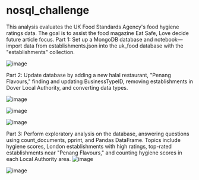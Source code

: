 # nosql_challenge


This analysis evaluates the UK Food Standards Agency's food hygiene ratings data. The goal is to assist the food magazine Eat Safe, Love decide future article focus.
Part 1: Set up a MongoDB database and notebook—import data from establishments.json into the uk_food database with the "establishments" collection.

![image](https://github.com/yamilethcova/nosql_challenge/assets/124878139/fe582775-b5c6-4545-9483-ececa70ff624)


Part 2: Update database by adding a new halal restaurant, "Penang Flavours," finding and updating BusinessTypeID, removing establishments in Dover Local Authority, and converting data types.

![image](https://github.com/yamilethcova/nosql_challenge/assets/124878139/22ec8467-8325-44b1-9b53-5fef9aac2cf1)

![image](https://github.com/yamilethcova/nosql_challenge/assets/124878139/261e1ead-a030-4d5a-bc9d-f4c7d1701bb2)

![image](https://github.com/yamilethcova/nosql_challenge/assets/124878139/3ae23063-6fd3-4baf-82e1-d5e54f66aa5d)


Part 3: Perform exploratory analysis on the database, answering questions using count_documents, pprint, and Pandas DataFrame. Topics include hygiene scores, London establishments with high ratings, top-rated establishments near "Penang Flavours," and counting hygiene scores in each Local Authority area.
![image](https://github.com/yamilethcova/nosql_challenge/assets/124878139/dbecb742-3c65-4e8b-874a-e04d586102a2)

![image](https://github.com/yamilethcova/nosql_challenge/assets/124878139/e526c321-8c9b-4a26-9bc8-4404081035d0)



